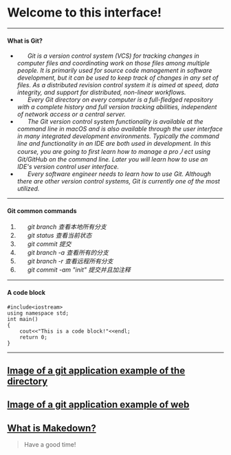 # **Welcome to this interface!**
----------------------------------------------------------------------------------------------------------------------------------


#### What is Git?
* &#160;&#160;&#160;&#160;&#160;&#160;*Git is a version control system (VCS) for tracking changes in computer files and coordinating work on those files among multiple people. It is primarily used for source code management in software development, but it can be used to keep track of changes in any set of files. As a distributed revision control system it is aimed at speed, data integrity, and support for distributed, non-linear workflows.*
* &#160;&#160;&#160;&#160;&#160;&#160;*Every Git directory on every computer is a full-fledged repository with a complete history and full version tracking abilities, independent of network access or a central server.*
* &#160;&#160;&#160;&#160;&#160;&#160;*The Git version control system functionality is available at the command line in macOS and is also available through the user interface in many integrated development environments. Typically the command line and functionality in an IDE are both used in development. In this course, you are going to first learn how to manage a pro丿ect using Git/GitHub on the command line. Later you will learn how to use an IDE's version control user interface.*
* &#160;&#160;&#160;&#160;&#160;&#160;*Every software engineer needs to learn how to use Git. Although there are other version control systems, Git is currently one of the most utilized.*

----------------------------------------------------------------------------------------------------------------------------------
#### Git common commands
1. &#160;&#160;&#160;&#160;&#160;&#160;*git branch 查看本地所有分支*
2. &#160;&#160;&#160;&#160;&#160;&#160;*git status 查看当前状态* 
3. &#160;&#160;&#160;&#160;&#160;&#160;*git commit 提交*
4. &#160;&#160;&#160;&#160;&#160;&#160;*git branch -a 查看所有的分支*
5. &#160;&#160;&#160;&#160;&#160;&#160;*git branch -r 查看远程所有分支*
6. &#160;&#160;&#160;&#160;&#160;&#160;*git commit -am "init" 提交并且加注释*


----------------------------------------------------------------------------------------------------------------------------------
#### A code block
 
```
#include<iostream>
using namespace std;
int main()
{
    cout<<"This is a code block!"<<endl;
    return 0;
}
```  

----------------------------------------------------------------------------------------------------------------------------------

## [Image of a git application example of the directory](git.jpg)
## [Image of a git application example of web](https://img2.baidu.com/it/u=3226249199,4001581726&fm=26&fmt=auto&gp=0.jpg)

##  [What is Makedown?](README.md)

>Have a good time!
